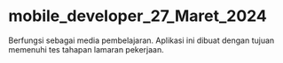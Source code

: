 # mobile_developer_27_Maret_2024
 Berfungsi sebagai media pembelajaran. Aplikasi ini dibuat dengan tujuan memenuhi tes tahapan lamaran pekerjaan.
